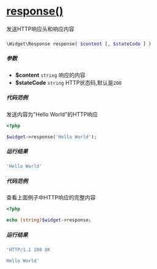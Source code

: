 [response()](http://twinh.github.com/widget/api/response)
=========================================================

发送HTTP响应头和响应内容

### 
```php
\Widget\Response response( $content [, $stateCode ] )
```

##### 参数
* **$content** `string` 响应的内容
* **$stateCode** `string` HTTP状态码,默认是`200`

##### 代码范例
发送内容为"Hello World"的HTTP响应
```php
<?php

$widget->response('Hello World');
```
##### 运行结果
```php
'Hello World'
```
##### 代码范例
查看上面例子中HTTP响应的完整内容
```php
<?php

echo (string)$widget->response;
```
##### 运行结果
```php
'HTTP/1.1 200 OK

Hello World'
```
